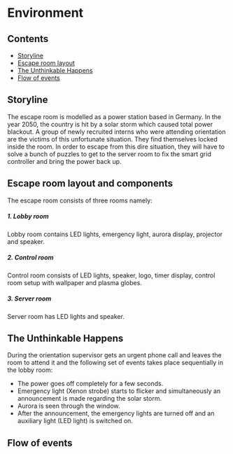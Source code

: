# Environment
## Contents
- [Storyline](#header1)
- [Escape room layout](#header2)
- [The Unthinkable Happens](#header3)
- [Flow of events](#header4)


<a name="header1"/></a>
## Storyline
The escape room is modelled as a power station based in Germany. In the year 2050, the country is hit by a solar storm which caused total power blackout. A group of newly recruited interns who were attending orientation are the victims of this unfortunate situation. They find themselves locked inside the room. In order to escape from this dire situation, they will have to solve a bunch of puzzles to get to the server room to fix the smart grid controller and bring the power back up.

<a name="header2"/></a>
## Escape room layout and components
The escape room consists of three rooms namely:
##### 1. Lobby room
Lobby room contains LED lights, emergency light, aurora display, projector and speaker.
##### 2. Control room
Control room consists of LED lights, speaker, logo, timer display, control room setup with wallpaper and plasma globes.
##### 3. Server room
Server room has LED lights and speaker.

<a name="header3"/></a>
## The Unthinkable Happens

During the orientation supervisor gets an urgent phone call and leaves the room to attend it and the following set of events takes place sequentially in the lobby room: 
- The power goes off completely for a few seconds.
- Emergency light (Xenon strobe) starts to flicker and simultaneously an announcement is made regarding the solar storm.
- Aurora is seen through the window.
- After the announcement, the emergency lights are turned off and an auxiliary light (LED light) is switched on.
<a name="header4"/></a>
## Flow of events



